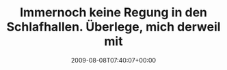 ---
retweeted: false
source: <a href="http://twitter.com" rel="nofollow">Twitter Web Client</a>
entities:
  hashtags: []
  symbols: []
  user_mentions: []
  urls: []
display_text_range:
- '0'
- '128'
favorite_count: '0'
id_str: '3190674315'
truncated: false
retweet_count: '0'
id: '3190674315'
created_at: Sat Aug 08 07:40:07 +0000 2009
favorited: false
full_text: Immernoch keine Regung in den Schlafhallen. Überlege, mich derweil mit
  den Schwaben in der Nachbarschaft zu sozialisieren. Tips?
lang: de
tags:
- pesos/twitter
date: '2009-08-08T07:40:07+00:00'
src: https://twitter.com/bascht/status/3190674315
original_url: https://twitter.com/bascht/status/3190674315
type: twitter_tweet
text: Immernoch keine Regung in den Schlafhallen. Überlege, mich derweil mit den Schwaben
  in der Nachbarschaft zu sozialisieren. Tips?
title: 'Immernoch keine Regung in den Schlafhallen. Überlege, mich derweil mit '

---